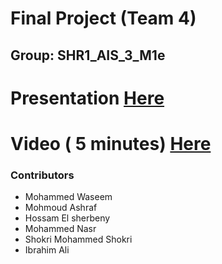 # Final Project (Team 4)

## Group: SHR1_AIS_3_M1e


# Presentation [Here](https://www.canva.com/design/DAGT3fqmT_U/9z0tB9U6eAvd06JimIXamw/edit?utm_content=DAGT3fqmT_U&utm_campaign=designshare&utm_medium=link2&utm_source=sharebutton)

# Video ( 5 minutes) [Here](https://drive.google.com/file/d/1yMjZlukjdO_JM21VarYYDDbCcdfHk1WH/view?usp=sharing) 
### Contributors
- Mohammed Waseem
- Mohmoud Ashraf
- Hossam El sherbeny
- Mohammed Nasr
- Shokri Mohammed Shokri
- Ibrahim Ali
